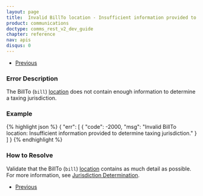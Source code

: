 ```yaml
---
layout: page
title:  Invalid BillTo location - Insufficient information provided to determine taxing jurisdiction
product: communications
doctype: comms_rest_v2_dev_guide
chapter: reference
nav: apis
disqus: 0
---
```


<ul class="pager">
  <li class="previous"><a href="/communications/dev-guide_rest_v2/reference/calculate-tax-errors/"><i class="glyphicon glyphicon-chevron-left"></i>Previous</a></li>
</ul>

<h3>Error Description</h3>
The BillTo (<code>bill</code>) <a class="dev-guide-link" href="/communications/dev-guide_rest_v2/reference/location/">location</a> does not contain enough information to determine a taxing jurisdiction.

<h3>Example</h3>
{% highlight json %}
{
  "err": [
    {
      "code": -2000,
      "msg": "Invalid BillTo location: Insufficient information provided to determine taxing jurisdiction."
    }
  ]
}
{% endhighlight %}

<h3>How to Resolve</h3>
Validate that the BillTo (<code>bill</code>) <a class="dev-guide-link" href="/communications/dev-guide_rest_v2/reference/location/">location</a> contains as much detail as possible.  For more information, see <a class="dev-guide-link" href="/communications/dev-guide_rest_v2/customizing-transactions/sample-transactions/jurisdiction-determination/">Jurisdiction Determination</a>.

<ul class="pager">
  <li class="previous"><a href="/communications/dev-guide_rest_v2/reference/calculate-tax-errors/"><i class="glyphicon glyphicon-chevron-left"></i>Previous</a></li>
</ul>